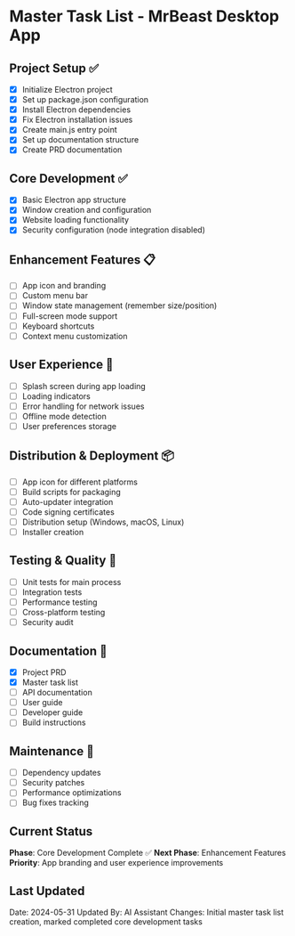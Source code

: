 # Master Task List - MrBeast Desktop App

## Project Setup ✅
- [x] Initialize Electron project
- [x] Set up package.json configuration
- [x] Install Electron dependencies
- [x] Fix Electron installation issues
- [x] Create main.js entry point
- [x] Set up documentation structure
- [x] Create PRD documentation

## Core Development ✅
- [x] Basic Electron app structure
- [x] Window creation and configuration
- [x] Website loading functionality
- [x] Security configuration (node integration disabled)

## Enhancement Features 📋
- [ ] App icon and branding
- [ ] Custom menu bar
- [ ] Window state management (remember size/position)
- [ ] Full-screen mode support
- [ ] Keyboard shortcuts
- [ ] Context menu customization

## User Experience 🎯
- [ ] Splash screen during app loading
- [ ] Loading indicators
- [ ] Error handling for network issues
- [ ] Offline mode detection
- [ ] User preferences storage

## Distribution & Deployment 📦
- [ ] App icon for different platforms
- [ ] Build scripts for packaging
- [ ] Auto-updater integration
- [ ] Code signing certificates
- [ ] Distribution setup (Windows, macOS, Linux)
- [ ] Installer creation

## Testing & Quality 🧪
- [ ] Unit tests for main process
- [ ] Integration tests
- [ ] Performance testing
- [ ] Cross-platform testing
- [ ] Security audit

## Documentation 📝
- [x] Project PRD
- [x] Master task list
- [ ] API documentation
- [ ] User guide
- [ ] Developer guide
- [ ] Build instructions

## Maintenance 🔧
- [ ] Dependency updates
- [ ] Security patches
- [ ] Performance optimizations
- [ ] Bug fixes tracking

## Current Status
**Phase**: Core Development Complete ✅
**Next Phase**: Enhancement Features
**Priority**: App branding and user experience improvements

## Last Updated
Date: 2024-05-31
Updated By: AI Assistant
Changes: Initial master task list creation, marked completed core development tasks 